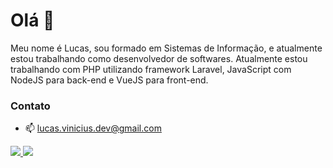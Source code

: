 # Olá 👋
Meu nome é Lucas, sou formado em Sistemas de Informação, e atualmente estou trabalhando como desenvolvedor de softwares. Atualmente estou trabalhando com PHP utilizando framework Laravel, JavaScript com NodeJS para back-end e VueJS para front-end.

### Contato
- 📫 lucas.vinicius.dev@gmail.com
<a href="https://www.linkedin.com/in/lucas-vinicius-258379163/">
  <img src="https://img.icons8.com/color/48/000000/linkedin-circled--v1.png"/>
</a>
<a href="https://www.facebook.com/profile.php?id=100009453312124">
  <img src="https://img.icons8.com/color/48/000000/facebook-new.png"/>
</a>
<!--
**LucasViniciusDev/LucasViniciusDev** is a ✨ _special_ ✨ repository because its `README.md` (this file) appears on your GitHub profile.

Here are some ideas to get you started:

- 🔭 I’m currently working on ...
- 🌱 I’m currently learning ...
- 👯 I’m looking to collaborate on ...
- 🤔 I’m looking for help with ...
- 💬 Ask me about ...
- 📫 How to reach me: ...
- 😄 Pronouns: ...
- ⚡ Fun fact: ...
-->
